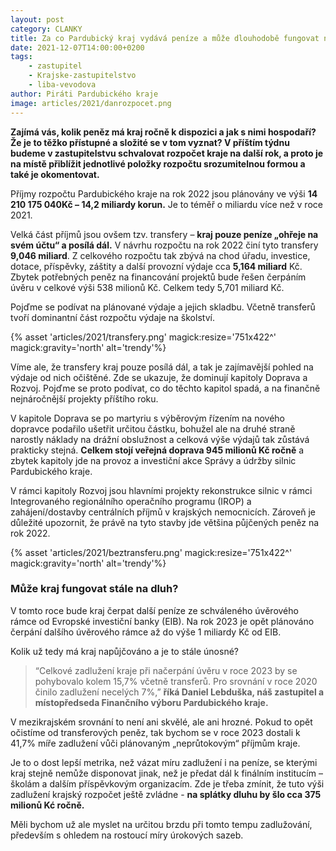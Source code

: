 ```yaml
---
layout: post
category: CLANKY
title: Za co Pardubický kraj vydává peníze a může dlouhodobě fungovat na dluh?
date: 2021-12-07T14:00:00+0200
tags: 
    - zastupitel
    - Krajske-zastupitelstvo
    - liba-vevodova
author: Piráti Pardubického kraje
image: articles/2021/danrozpocet.png
---
```


**Zajímá vás, kolik peněz má kraj ročně k dispozici a jak s nimi hospodaří? Že je to těžko přístupné a složité se v tom vyznat? V příštím týdnu budeme v zastupitelstvu schvalovat rozpočet kraje na další rok, a proto je na místě přiblížit jednotlivé položky rozpočtu srozumitelnou formou a také je okomentovat.**

Příjmy rozpočtu Pardubického kraje na rok 2022 jsou plánovány ve výši **14 210 175 040Kč – 14,2 miliardy korun.** Je to téměř o miliardu více než v roce 2021. 

Velká část příjmů jsou ovšem tzv. transfery – **kraj pouze peníze „ohřeje na svém účtu“ a posílá dál.** V návrhu rozpočtu na rok 2022 činí tyto transfery **9,046 miliard**. Z celkového rozpočtu tak zbývá na chod úřadu, investice, dotace, příspěvky, záštity a další provozní výdaje cca **5,164 miliard** Kč. Zbytek potřebných peněz na financování projektů bude řešen čerpáním úvěru v celkové výši 538 milionů Kč. Celkem tedy 5,701 miliard Kč.

Pojďme se podívat na plánované výdaje a jejich skladbu. Včetně transferů tvoří dominantní část rozpočtu výdaje na školství.

{% asset 'articles/2021/transfery.png' magick:resize='751x422^' magick:gravity='north' alt='trendy'%}


Víme ale, že transfery kraj pouze posílá dál, a tak je zajímavější pohled na výdaje od nich očištěné. Zde se ukazuje, že dominují kapitoly Doprava a Rozvoj. Pojďme se proto podívat, co do těchto kapitol spadá, a na finančně nejnáročnější projekty příštího roku.

V kapitole Doprava se po martyriu s výběrovým řízením na nového dopravce podařilo ušetřit určitou částku, bohužel ale na druhé straně narostly náklady na drážní obslužnost a celková výše výdajů tak zůstává prakticky stejná. **Celkem stojí veřejná doprava 945 milionů Kč ročně** a zbytek kapitoly jde na provoz a investiční akce Správy a údržby silnic Pardubického kraje.

V rámci kapitoly Rozvoj jsou hlavními projekty rekonstrukce silnic v rámci Integrovaného regionálního operačního programu (IROP) a zahájení/dostavby centrálních příjmů v krajských nemocnicích. Zároveň je důležité upozornit, že právě na tyto stavby jde většina půjčených peněz na rok 2022.

{% asset 'articles/2021/beztransferu.png' magick:resize='751x422^' magick:gravity='north' alt='trendy'%}


### Může kraj fungovat stále na dluh?

V tomto roce bude kraj čerpat další peníze ze schváleného úvěrového rámce od Evropské investiční banky (EIB). Na rok 2023 je opět plánováno čerpání dalšího úvěrového rámce až do výše 1 miliardy Kč od EIB. 

Kolik už tedy má kraj napůjčováno a je to stále únosné? 
>“Celkové zadlužení kraje při načerpání úvěru v roce 2023 by se pohybovalo kolem 15,7% včetně transferů. Pro srovnání v roce 2020 činilo zadlužení necelých 7%,” **říká Daniel Lebduška, náš zastupitel a místopředseda Finančního výboru Pardubického kraje.** 

V mezikrajském srovnání to není ani skvělé, ale ani hrozné. Pokud to opět očistíme od transferových peněz, tak bychom se v roce 2023 dostali k 41,7% míře zadlužení vůči plánovaným „neprůtokovým“ příjmům kraje. 

Je to o dost lepší metrika, než vázat míru zadlužení i na peníze, se kterými kraj stejně nemůže disponovat jinak, než je předat dál k finálním institucím – školám a dalším příspěvkovým organizacím. Zde je třeba zmínit, že tuto výši zadlužení krajský rozpočet ještě zvládne - **na splátky dluhu by šlo cca 375 milionů Kć ročně.**

 Měli bychom už ale myslet na určitou brzdu při tomto tempu zadlužování, především s ohledem na rostoucí míry úrokových sazeb.
